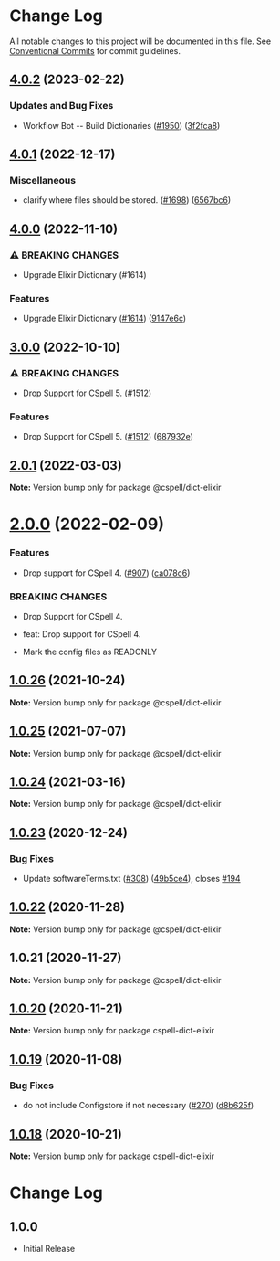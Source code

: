 # Change Log

All notable changes to this project will be documented in this file.
See [Conventional Commits](https://conventionalcommits.org) for commit guidelines.

## [4.0.2](https://github.com/streetsidesoftware/cspell-dicts/compare/@cspell/dict-elixir@4.0.1...@cspell/dict-elixir@4.0.2) (2023-02-22)


### Updates and Bug Fixes

* Workflow Bot -- Build Dictionaries ([#1950](https://github.com/streetsidesoftware/cspell-dicts/issues/1950)) ([3f2fca8](https://github.com/streetsidesoftware/cspell-dicts/commit/3f2fca8b64c800723cc572f5ef83e92d5ec64673))

## [4.0.1](https://github.com/streetsidesoftware/cspell-dicts/compare/@cspell/dict-elixir@4.0.0...@cspell/dict-elixir@4.0.1) (2022-12-17)


### Miscellaneous

* clarify where files should be stored. ([#1698](https://github.com/streetsidesoftware/cspell-dicts/issues/1698)) ([6567bc6](https://github.com/streetsidesoftware/cspell-dicts/commit/6567bc62130404cb32945bdcc3bf07316c839396))

## [4.0.0](https://github.com/streetsidesoftware/cspell-dicts/compare/@cspell/dict-elixir@3.0.0...@cspell/dict-elixir@4.0.0) (2022-11-10)


### ⚠ BREAKING CHANGES

* Upgrade Elixir Dictionary (#1614)

### Features

* Upgrade Elixir Dictionary ([#1614](https://github.com/streetsidesoftware/cspell-dicts/issues/1614)) ([9147e6c](https://github.com/streetsidesoftware/cspell-dicts/commit/9147e6c81a3fb6b67c28a673bcaa5d0d6d5fe558))

## [3.0.0](https://github.com/streetsidesoftware/cspell-dicts/compare/@cspell/dict-elixir@2.0.1...@cspell/dict-elixir@3.0.0) (2022-10-10)


### ⚠ BREAKING CHANGES

* Drop Support for CSpell 5. (#1512)

### Features

* Drop Support for CSpell 5. ([#1512](https://github.com/streetsidesoftware/cspell-dicts/issues/1512)) ([687932e](https://github.com/streetsidesoftware/cspell-dicts/commit/687932e187e4bce87d7904e3a2e53dd6de6ac372))

## [2.0.1](https://github.com/streetsidesoftware/cspell-dicts/compare/@cspell/dict-elixir@2.0.0...@cspell/dict-elixir@2.0.1) (2022-03-03)

**Note:** Version bump only for package @cspell/dict-elixir





# [2.0.0](https://github.com/streetsidesoftware/cspell-dicts/compare/@cspell/dict-elixir@1.0.26...@cspell/dict-elixir@2.0.0) (2022-02-09)


### Features

* Drop support for CSpell 4. ([#907](https://github.com/streetsidesoftware/cspell-dicts/issues/907)) ([ca078c6](https://github.com/streetsidesoftware/cspell-dicts/commit/ca078c6a2e188cc3cf6276db1ba7e007f0f06f27))


### BREAKING CHANGES

* Drop Support for CSpell 4.

* feat: Drop support for CSpell 4.
* Mark the config files as READONLY





## [1.0.26](https://github.com/streetsidesoftware/cspell-dicts/compare/@cspell/dict-elixir@1.0.25...@cspell/dict-elixir@1.0.26) (2021-10-24)

**Note:** Version bump only for package @cspell/dict-elixir





## [1.0.25](https://github.com/streetsidesoftware/cspell-dicts/compare/@cspell/dict-elixir@1.0.24...@cspell/dict-elixir@1.0.25) (2021-07-07)

**Note:** Version bump only for package @cspell/dict-elixir





## [1.0.24](https://github.com/streetsidesoftware/cspell-dicts/compare/@cspell/dict-elixir@1.0.23...@cspell/dict-elixir@1.0.24) (2021-03-16)

**Note:** Version bump only for package @cspell/dict-elixir





## [1.0.23](https://github.com/streetsidesoftware/cspell-dicts/compare/@cspell/dict-elixir@1.0.22...@cspell/dict-elixir@1.0.23) (2020-12-24)


### Bug Fixes

* Update softwareTerms.txt ([#308](https://github.com/streetsidesoftware/cspell-dicts/issues/308)) ([49b5ce4](https://github.com/streetsidesoftware/cspell-dicts/commit/49b5ce4a2436f3c99969d6425128d55f84c8a7fc)), closes [#194](https://github.com/streetsidesoftware/cspell-dicts/issues/194)





## [1.0.22](https://github.com/streetsidesoftware/cspell-dicts/compare/@cspell/dict-elixir@1.0.21...@cspell/dict-elixir@1.0.22) (2020-11-28)

**Note:** Version bump only for package @cspell/dict-elixir





## 1.0.21 (2020-11-27)

**Note:** Version bump only for package @cspell/dict-elixir





## [1.0.20](https://github.com/streetsidesoftware/cspell-dicts/compare/cspell-dict-elixir@1.0.19...cspell-dict-elixir@1.0.20) (2020-11-21)

**Note:** Version bump only for package cspell-dict-elixir

## [1.0.19](https://github.com/streetsidesoftware/cspell-dicts/compare/cspell-dict-elixir@1.0.18...cspell-dict-elixir@1.0.19) (2020-11-08)

### Bug Fixes

- do not include Configstore if not necessary ([#270](https://github.com/streetsidesoftware/cspell-dicts/issues/270)) ([d8b625f](https://github.com/streetsidesoftware/cspell-dicts/commit/d8b625f2f42d5cc6c4a9390216ac1e5037886e44))

## [1.0.18](https://github.com/streetsidesoftware/cspell-dicts/compare/cspell-dict-elixir@1.0.17...cspell-dict-elixir@1.0.18) (2020-10-21)

**Note:** Version bump only for package cspell-dict-elixir

# Change Log

## 1.0.0

- Initial Release

